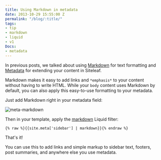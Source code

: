 ```yaml
---
title: Using Markdown in metadata
date: 2013-10-29 15:55:00 Z
permalink: "/blog/:title/"
tags:
- tip
- markdown
- liquid
- v1
Docs:
- metadata
---
```


In previous posts, we talked about using [Markdown](http://www.siteleaf.com/blog/markdown-in-siteleaf/) for text formatting and [Metadata](http://www.siteleaf.com/blog/metadata-in-siteleaf/) for extending your content in Siteleaf.

Markdown makes it easy to add links and `*emphasis*` to your content without having to write HTML. While your `body` content uses Markdown by default, you can also apply this easy-to-use formatting to your metadata.




Just add Markdown right in your metadata field:

![meta-markdown](/uploads/meta-markdown.png) 

Then in your template, apply the [markdown](https://github.com/siteleaf/siteleaf-themes#filters-and-tags) Liquid filter:

```liquid
{% raw %}{{site.meta['sidebar'] | markdown}}{% endraw %}
```

That's it!

You can use this to add links and simple markup to sidebar text, footers, post summaries, and anywhere else you use metadata.
